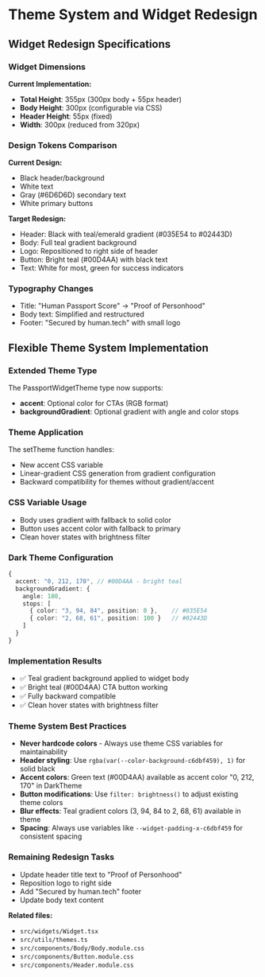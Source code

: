 # Theme System and Widget Redesign

## Widget Redesign Specifications

### Widget Dimensions

**Current Implementation:**
- **Total Height**: 355px (300px body + 55px header)
- **Body Height**: 300px (configurable via CSS)
- **Header Height**: 55px (fixed)
- **Width**: 300px (reduced from 320px)

### Design Tokens Comparison

**Current Design:**
- Black header/background
- White text
- Gray (#6D6D6D) secondary text
- White primary buttons

**Target Redesign:**
- Header: Black with teal/emerald gradient (#035E54 to #02443D)
- Body: Full teal gradient background
- Logo: Repositioned to right side of header
- Button: Bright teal (#00D4AA) with black text
- Text: White for most, green for success indicators

### Typography Changes

- Title: "Human Passport Score" → "Proof of Personhood"
- Body text: Simplified and restructured
- Footer: "Secured by human.tech" with small logo

## Flexible Theme System Implementation

### Extended Theme Type

The PassportWidgetTheme type now supports:
- **accent**: Optional color for CTAs (RGB format)
- **backgroundGradient**: Optional gradient with angle and color stops

### Theme Application

The setTheme function handles:
- New accent CSS variable
- Linear-gradient CSS generation from gradient configuration
- Backward compatibility for themes without gradient/accent

### CSS Variable Usage

- Body uses gradient with fallback to solid color
- Button uses accent color with fallback to primary
- Clean hover states with brightness filter

### Dark Theme Configuration

```typescript
{
  accent: "0, 212, 170", // #00D4AA - bright teal
  backgroundGradient: {
    angle: 180,
    stops: [
      { color: "3, 94, 84", position: 0 },    // #035E54
      { color: "2, 68, 61", position: 100 }   // #02443D
    ]
  }
}
```

### Implementation Results

- ✅ Teal gradient background applied to widget body
- ✅ Bright teal (#00D4AA) CTA button working
- ✅ Fully backward compatible
- ✅ Clean hover states with brightness filter

### Theme System Best Practices

- **Never hardcode colors** - Always use theme CSS variables for maintainability
- **Header styling**: Use `rgba(var(--color-background-c6dbf459), 1)` for solid black
- **Accent colors**: Green text (#00D4AA) available as accent color "0, 212, 170" in DarkTheme
- **Button modifications**: Use `filter: brightness()` to adjust existing theme colors
- **Blur effects**: Teal gradient colors (3, 94, 84 to 2, 68, 61) available in theme
- **Spacing**: Always use variables like `--widget-padding-x-c6dbf459` for consistent spacing

### Remaining Redesign Tasks

- Update header title text to "Proof of Personhood"
- Reposition logo to right side
- Add "Secured by human.tech" footer
- Update body text content

**Related files:**

- `src/widgets/Widget.tsx`
- `src/utils/themes.ts`
- `src/components/Body/Body.module.css`
- `src/components/Button.module.css`
- `src/components/Header.module.css`